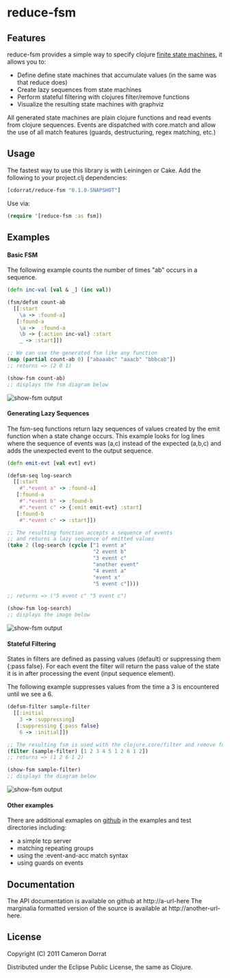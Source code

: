 # reduce-fsm

## Features
reduce-fsm provides a simple way to specify clojure [finite state machines](http://en.wikipedia.org/wiki/Finite-state_machine), it allows you to:

- Define define state machines that accumulate values (in the same was that reduce does)
- Create lazy sequences from state machines
- Perform stateful filtering with clojures filter/remove functions
- Visualize the resulting state machines with graphviz

All generated state machines are plain clojure functions and read events from clojure sequences.
Events are dispatched with core.match and allow the use of all match features (guards, destructuring, regex matching, etc.)


## Usage
The fastest way to use this library is with Leiningen or Cake. Add the following to your project.clj dependencies:

```clojure
[cdorrat/reduce-fsm "0.1.0-SNAPSHOT"]
```

Use via:

```clojure
(require '[reduce-fsm :as fsm])
```

## Examples

#### Basic FSM 
The following example counts the number of times "ab" occurs in a sequence. 

```clojure
(defn inc-val [val & _] (inc val))

(fsm/defsm count-ab
  [[:start
    \a -> :found-a]
   [:found-a
    \a ->  :found-a
    \b -> {:action inc-val} :start
    _ -> :start]])

;; We can use the generated fsm like any function
(map (partial count-ab 0) ["abaaabc" "aaacb" "bbbcab"])
;; returns => (2 0 1)

(show-fsm count-ab)
;; displays the fsm diagram below

```

![show-fsm output](https://github.com/cdorrat/reduce-fsm/raw/master/images/fsm-count-ab.png)

#### Generating Lazy Sequences

The fsm-seq functions return lazy sequences of values created by the emit function when a state change occurs. 
This example looks for log lines where the sequence of events was (a,c) instead of the expected (a,b,c) and
adds the unexpected event to the output sequence. 


```clojure
(defn emit-evt [val evt] evt)

(defsm-seq log-search
  [[:start
    #".*event a" -> :found-a]
   [:found-a
    #".*event b" -> :found-b
    #".*event c" -> {:emit emit-evt} :start]
   [:found-b
    #".*event c" -> :start]])

;; The resulting function accepts a sequence of events 
;; and returns a lazy sequence of emitted values
(take 2 (log-search (cycle ["1 event a"
                            "2 event b"
                            "3 event c"
                            "another event"
                            "4 event a"
                            "event x"
                            "5 event c"])))

;; returns => ("5 event c" "5 event c")

(show-fsm log-search)
;; displays the image below

```

![show-fsm output](https://github.com/cdorrat/reduce-fsm/raw/master/images/fsm-log-search.png)

#### Stateful Filtering
States in filters are defined as passing values (default) or suppressing them {:pass false}.
For each event the filter will return the pass value of the state it is in after processing the event (input sequence element).

The following example suppresses values from the time a 3 is encountered until we see a 6.

```clojure
(defsm-filter sample-filter
  [[:initial
    3 -> :suppressing]
   [:suppressing {:pass false}
    6 -> :initial]])

;; The resulting fsm is used with the clojure.core/filter and remove functions like this.
(filter (sample-filter) [1 2 3 4 5 1 2 6 1 2])
;; returns => (1 2 6 1 2)

(show-fsm sample-filter)
;; displays the diagram below
```

![show-fsm output](https://github.com/cdorrat/reduce-fsm/raw/master/images/fsm-sample-filter.png)

#### Other examples

There are additional exmaples on [github](https://github.com/cdorrat/reduce-fsm/tree/master)
in the examples and test directories  including:

- a simple tcp server
- matching repeating groups
- using the :event-and-acc match syntax
- using guards on events


## Documentation

The API documentation is available on github at http://a-url-here
The marginalia formatted version of the source is available at http://another-url-here.

## License

Copyright (C) 2011 Cameron Dorrat

Distributed under the Eclipse Public License, the same as Clojure.
